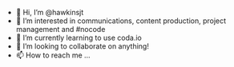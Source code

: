 - 👋 Hi, I’m @hawkinsjt
- 👀 I’m interested in communications, content production, project management and #nocode
- 🌱 I’m currently learning to use coda.io
- 💞️ I’m looking to collaborate on anything!
- 📫 How to reach me ...

<!---
hawkinsjt/hawkinsjt is a ✨ special ✨ repository because its `README.md` (this file) appears on your GitHub profile.
You can click the Preview link to take a look at your changes.
--->
